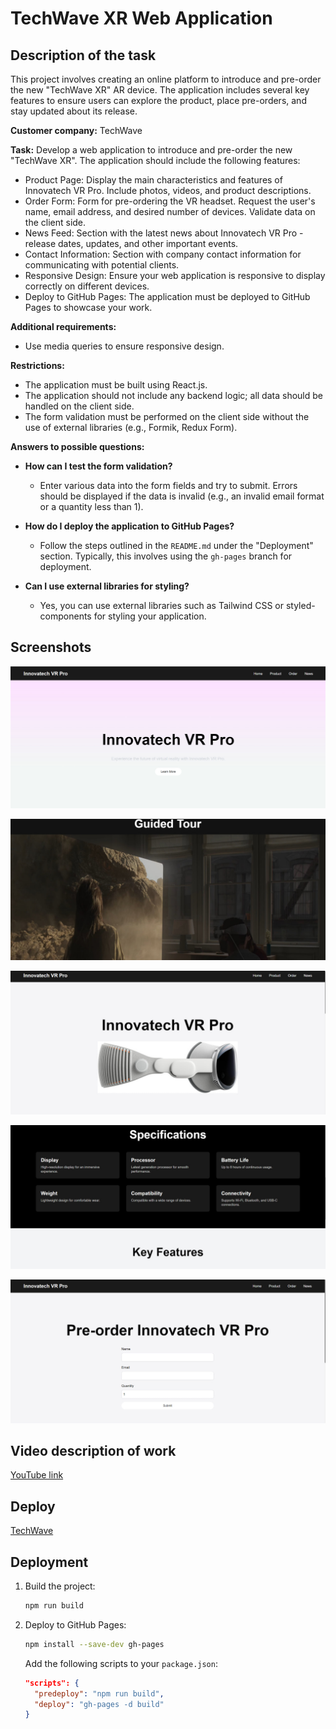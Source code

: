 # TechWave XR Web Application

## Description of the task
This project involves creating an online platform to introduce and pre-order the new "TechWave XR" AR device. The application includes several key features to ensure users can explore the product, place pre-orders, and stay updated about its release.

**Customer company:** TechWave

**Task:** Develop a web application to introduce and pre-order the new "TechWave XR". The application should include the following features:
- Product Page: Display the main characteristics and features of Innovatech VR Pro. Include photos, videos, and product descriptions.
- Order Form: Form for pre-ordering the VR headset. Request the user's name, email address, and desired number of devices. Validate data on the client side.
- News Feed: Section with the latest news about Innovatech VR Pro - release dates, updates, and other important events.
- Contact Information: Section with company contact information for communicating with potential clients.
- Responsive Design: Ensure your web application is responsive to display correctly on different devices.
- Deploy to GitHub Pages: The application must be deployed to GitHub Pages to showcase your work.

**Additional requirements:**
- Use media queries to ensure responsive design.

**Restrictions:**
- The application must be built using React.js.
- The application should not include any backend logic; all data should be handled on the client side.
- The form validation must be performed on the client side without the use of external libraries (e.g., Formik, Redux Form).

**Answers to possible questions:**

- **How can I test the form validation?**
  - Enter various data into the form fields and try to submit. Errors should be displayed if the data is invalid (e.g., an invalid email format or a quantity less than 1).

- **How do I deploy the application to GitHub Pages?**
  - Follow the steps outlined in the `README.md` under the "Deployment" section. Typically, this involves using the `gh-pages` branch for deployment.

- **Can I use external libraries for styling?**
  - Yes, you can use external libraries such as Tailwind CSS or styled-components for styling your application.

## Screenshots

![Screenshot 1](https://github.com/GalliFrey7/KyrgyzText/blob/master/screeeeeeen/1.jpg)

![Screenshot 2](https://github.com/GalliFrey7/KyrgyzText/blob/master/screeeeeeen/2.jpg)

![Screenshot 3](https://github.com/GalliFrey7/KyrgyzText/blob/master/screeeeeeen/3.jpg)

![Screenshot 4](https://github.com/GalliFrey7/KyrgyzText/blob/master/screeeeeeen/4.jpg)

![Screenshot 5](https://github.com/GalliFrey7/KyrgyzText/blob/master/screeeeeeen/5.jpg)

## Video description of work

[YouTube link](https://youtu.be/TD1a50HxRJg)

## Deploy

[TechWave](https://vr-pro-murex.vercel.app/)

## Deployment

1. Build the project:
    ```bash
    npm run build
    ```

2. Deploy to GitHub Pages:
    ```bash
    npm install --save-dev gh-pages
    ```

    Add the following scripts to your `package.json`:
    ```json
    "scripts": {
      "predeploy": "npm run build",
      "deploy": "gh-pages -d build"
    }
    ```
